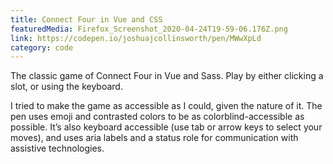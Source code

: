 ```yaml
---
title: Connect Four in Vue and CSS
featuredMedia: Firefox_Screenshot_2020-04-24T19-59-06.176Z.png
link: https://codepen.io/joshuajcollinsworth/pen/MWwXpLd
category: code
---
```


The classic game of Connect Four in Vue and Sass. Play by either clicking a slot, or using the keyboard.

I tried to make the game as accessible as I could, given the nature of it. The pen uses emoji and contrasted colors to be as colorblind-accessible as possible. It’s also keyboard accessible (use tab or arrow keys to select your moves), and uses aria labels and a status role for communication with assistive technologies.
